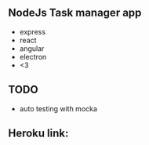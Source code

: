﻿## NodeJs Task manager app  
- express  
- react  
- angular  
- electron 
- <3

## TODO 
- auto testing with mocka

## Heroku link:

